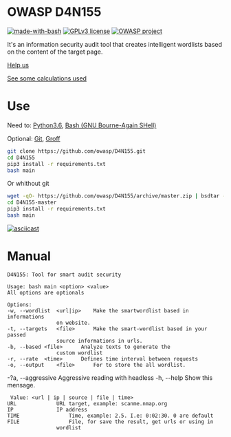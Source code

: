 # OWASP D4N155 
[![made-with-bash](https://img.shields.io/badge/Made%20with-Bash-1f425f.svg)](https://github.com/OWASP/D4N155/search?l=shell) [![GPLv3 license](https://img.shields.io/badge/License-GPLv3-blue.svg)](https://github.com/OWASP/D4N155/blob/master/LICENSE) [![OWASP project](https://img.shields.io/badge/Project-OWASP-1f425f)](https://github.com/OWASP)

It's an information security audit tool that creates intelligent wordlists based on the content of the target page.

[Help us](https://www2.owasp.org/www-project-d4n155/#div-contributing)

[See some calculations used](https://www2.owasp.org/www-project-d4n155/#div-operations)

# Use
Need to: [Python3.6](https://realpython.com/installing-python/), [Bash (GNU Bourne-Again SHell)](https://www.gnu.org/software/bash/#download)

Optional: [Git](https://git-scm.com/book/en/v2/Getting-Started-Installing-Git), [Groff](https://www.gnu.org/software/groff/)

```bash
git clone https://github.com/owasp/D4N155.git
cd D4N155
pip3 install -r requirements.txt
bash main
```
Or whithout git

```bash
wget -qO- https://github.com/owasp/D4N155/archive/master.zip | bsdtar -xf-
cd D4N155-master
pip3 install -r requirements.txt
bash main
```

[![asciicast](https://asciinema.org/a/294029.svg)](https://asciinema.org/a/294029)

# Manual
    D4N155: Tool for smart audit security

    Usage: bash main <option> <value>
    All options are optionals

    Options:
	-w, --wordlist	<url|ip>	Make the smartwordlist based in informations
					on website.
	-t, --targets	<file>  	Make the smart-wordlist based in your passed
					source informations in urls.
	-b, --based	<file>		Analyze texts to generate the
					custom wordlist
	-r, --rate	<time>		Defines time interval between requests
	-o, --output	<file>		For to store the all wordlist.
  -?a, --aggressive      Aggressive reading with headless
	-h, --help			Show this mensage.

     Value: <url | ip | source | file | time>
	URL				URL target, example: scanme.nmap.org
	IP				IP address
	TIME				Time, example: 2.5. I.e: 0:02:30. 0 are default
	FILE				File, for save the result, get urls or using in
					wordlist

